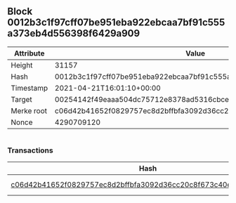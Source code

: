 ## Block 0012b3c1f97cff07be951eba922ebcaa7bf91c555a373eb4d556398f6429a909

Attribute | Value
--- | ---
Height | 31157
Hash | 0012b3c1f97cff07be951eba922ebcaa7bf91c555a373eb4d556398f6429a909
Timestamp | 2021-04-21T16:01:10+00:00
Target | 00254142f49eaaa504dc75712e8378ad5316cbcead634704b3734b6271167cc4
Merke root | c06d42b41652f0829757ec8d2bffbfa3092d36cc20c8f673c40e57bc5b601524
Nonce | 4290709120

```

```

### Transactions

Hash | Amount
--- | ---
[c06d42b41652f0829757ec8d2bffbfa3092d36cc20c8f673c40e57bc5b601524](c06d42b41652f0829757ec8d2bffbfa3092d36cc20c8f673c40e57bc5b601524.md) | 10.00000000 SKEPTI 
